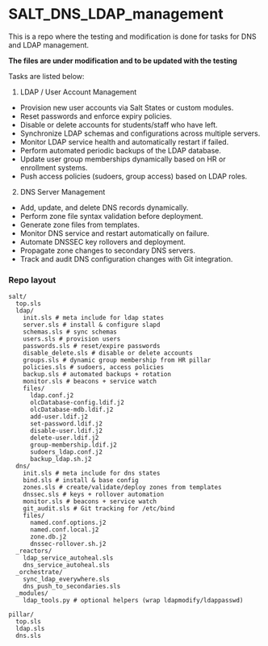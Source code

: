 # SALT_DNS_LDAP_management
This is a repo where the testing and modification is done for tasks for DNS and LDAP management.

**The files are under modification and to be updated with the testing**

Tasks are listed below:

1. LDAP / User Account Management
  - Provision new user accounts via Salt States or custom modules.
  - Reset passwords and enforce expiry policies.
  - Disable or delete accounts for students/staff who have left.
  - Synchronize LDAP schemas and configurations across multiple servers.
  - Monitor LDAP service health and automatically restart if failed.
  - Perform automated periodic backups of the LDAP database.
  - Update user group memberships dynamically based on HR or enrollment systems.
  - Push access policies (sudoers, group access) based on LDAP roles.

2. DNS Server Management
  - Add, update, and delete DNS records dynamically.
  - Perform zone file syntax validation before deployment.
  - Generate zone files from templates.
  - Monitor DNS service and restart automatically on failure.
  - Automate DNSSEC key rollovers and deployment.
  - Propagate zone changes to secondary DNS servers.
  - Track and audit DNS configuration changes with Git integration.

### Repo layout
```
salt/
  top.sls
  ldap/
    init.sls # meta include for ldap states
    server.sls # install & configure slapd
    schemas.sls # sync schemas
    users.sls # provision users
    passwords.sls # reset/expire passwords
    disable_delete.sls # disable or delete accounts
    groups.sls # dynamic group membership from HR pillar
    policies.sls # sudoers, access policies
    backup.sls # automated backups + rotation
    monitor.sls # beacons + service watch
    files/
      ldap.conf.j2
      olcDatabase-config.ldif.j2
      olcDatabase-mdb.ldif.j2
      add-user.ldif.j2
      set-password.ldif.j2
      disable-user.ldif.j2
      delete-user.ldif.j2
      group-membership.ldif.j2
      sudoers_ldap.conf.j2
      backup_ldap.sh.j2
  dns/
    init.sls # meta include for dns states
    bind.sls # install & base config
    zones.sls # create/validate/deploy zones from templates
    dnssec.sls # keys + rollover automation
    monitor.sls # beacons + service watch
    git_audit.sls # Git tracking for /etc/bind
    files/
      named.conf.options.j2
      named.conf.local.j2
      zone.db.j2
      dnssec-rollover.sh.j2
  _reactors/
    ldap_service_autoheal.sls
    dns_service_autoheal.sls
  _orchestrate/
    sync_ldap_everywhere.sls
    dns_push_to_secondaries.sls
  _modules/
    ldap_tools.py # optional helpers (wrap ldapmodify/ldappasswd)

pillar/
  top.sls
  ldap.sls
  dns.sls

```
